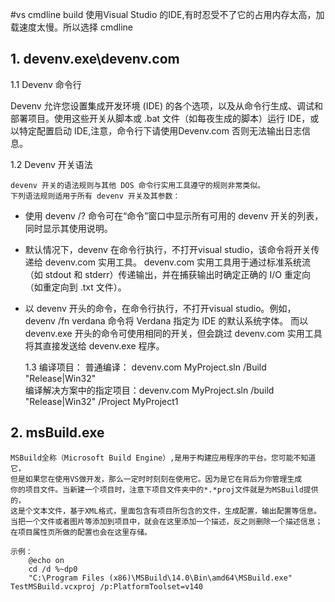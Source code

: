 #vs cmdline build
使用Visual Studio 的IDE,有时忍受不了它的占用内存太高，加载速度太慢。所以选择 cmdline 
## 1. devenv.exe\devenv.com

  1.1 Devenv 命令行  
  
  Devenv 允许您设置集成开发环境 (IDE) 的各个选项，以及从命令行生成、调试和部署项目。使用这些开关从脚本或 .bat 文件（如每夜生成的脚本）运行 IDE，或以特定配置启动 IDE,注意，命令行下请使用Devenv.com 否则无法输出日志信息。
  
  1.2 Devenv 开关语法  
  
	devenv 开关的语法规则与其他 DOS 命令行实用工具遵守的规则非常类似。   
	下列语法规则适用于所有 devenv 开关及其参数：
-  使用 devenv /? 命令可在“命令”窗口中显示所有可用的 devenv 开关的列表，同时显示其使用说明。
-  默认情况下，devenv 在命令行执行，不打开visual studio，该命令将开关传递给 devenv.com 实用工具。 
   devenv.com 实用工具用于通过标准系统流（如 stdout 和 stderr）传递输出，并在捕获输出时确定正确的 
    I/O 重定向（如重定向到 .txt 文件）。
-  以 devenv 开头的命令，在命令行执行，不打开visual studio。例如，devenv /fn verdana 命令将 Verdana 
指定为 IDE 的默认系统字体。 而以 devenv.exe 开头的命令可使用相同的开关，但会跳过 devenv.com 
实用工具将其直接发送给 devenv.exe 程序。

	1.3 编译项目： 
	 普通编译： devenv.com MyProject.sln /Build "Release|Win32"  
	 编译解决方案中的指定项目：devenv.com MyProject.sln /build "Release|Win32" /Project MyProject1 
## 2. msBuild.exe 
	MSBuild全称（Microsoft Build Engine）,是用于构建应用程序的平台。您可能不知道它，
	但是如果您在使用VS做开发，那么一定时时刻刻在使用它。因为是它在背后为你管理生成
	你的项目文件。当新建一个项目时，注意下项目文件夹中的*.*proj文件就是为MSBuild提供的，
	这是个文本文件，基于XML格式，里面包含有项目所包含的文件，生成配置，输出配置等信息。
	当把一个文件或者图片等添加到项目中，就会在这里添加一个描述，反之则删除一个描述信息；
	在项目属性页所做的配置也会在这里存储。
	
	示例：
		@echo on
		cd /d %~dp0
		"C:\Program Files (x86)\MSBuild\14.0\Bin\amd64\MSBuild.exe"  TestMSBuild.vcxproj /p:PlatformToolset=v140
